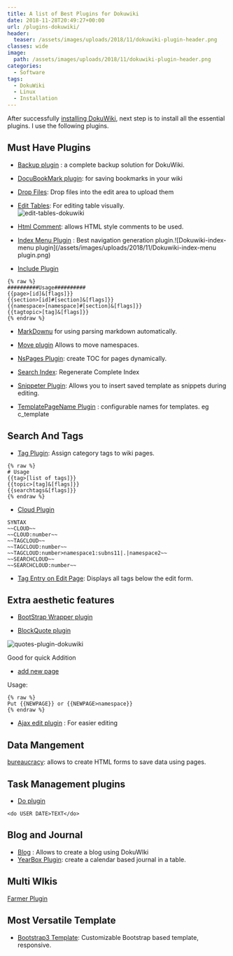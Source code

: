 ```yaml
---
title: A list of Best Plugins for Dokuwiki
date: 2018-11-28T20:49:27+00:00
url: /plugins-dokuwiki/
header:
  teaser: /assets/images/uploads/2018/11/dokuwiki-plugin-header.png
classes: wide
image:
  path: /assets/images/uploads/2018/11/dokuwiki-plugin-header.png
categories:
  - Software
tags:
  - DokuWiki
  - Linux
  - Installation 
---
```


After successfully [installing DokuWiki](/dokuwiki-farm/), next step is to install all the essential plugins.
I use the following plugins.

## Must Have Plugins

- [Backup plugin](https://www.dokuwiki.org/plugin:backup) : a complete backup solution for DokuWiki. 

- [DocuBookMark plugin](http://gareus.org/wiki/dokubookmark): for saving bookmarks in your wiki

- [Drop Files](https://dokuwiki.org/plugin:dropfiles): Drop files into the edit area to upload them

- [Edit Tables](http://www.dokuwiki.org/plugin:edittable):  For editing table visually.   
![edit-tables-dokuwiki](/assets/images/uploads/2018/11/edit-tables-dokuwiki.png)

- [Html Comment](https://www.dokuwiki.org/plugin:htmlcomment): allows HTML style comments to be used.

- [Index Menu Plugin](https://www.dokuwiki.org/plugin:indexmenu) : Best navigation generation plugin.![Dokuwiki-index-menu plugin](/assets/images/uploads/2018/11/Dokuwiki-index-menu plugin.png)

- [Include Plugin](https://www.dokuwiki.org/plugin:include)   

```
{% raw %}
##########Usage##########
{{page>[id]&[flags]}}
{{section>[id]#[section]&[flags]}}
{{namespace>[namespace]#[section]&[flags]}}
{{tagtopic>[tag]&[flags]}}
{% endraw %}
```

- [MarkDownu](https://www.dokuwiki.org/plugin:markdowku) for using parsing markdown automatically.

- [Move plugin](https://www.dokuwiki.org/plugin:move) Allows to move namespaces.

- [NsPages Plugin](https://www.dokuwiki.org/plugin:nspages): create TOC for pages dynamically.

- [Search Index](http://www.dokuwiki.org/plugin:searchindex): Regenerate Complete Index

- [Snippeter Plugin](https://github.com/geco2/snippeter): Allows you to insert saved template as snippets during editing.

- [TemplatePageName Plugin](https://www.dokuwiki.org/plugin:templatepagename) : configurable names for templates. eg c_template

## Search And Tags

- [Tag Plugin](https://www.dokuwiki.org/plugin:tag): Assign category tags to wiki pages.  


``` 
{% raw %}
# Usage 
{{tag>[list of tags]}}
{{topic>[tag]&[flags]}}
{{searchtags&[flags]}}
{% endraw %}
```

- [Cloud Plugin](https://www.dokuwiki.org/plugin:cloud)

```
SYNTAX
~~CLOUD~~
~~CLOUD:number~~
~~TAGCLOUD~~
~~TAGCLOUD:number~~
~~TAGCLOUD:number>namespace1:subns11|.|namespace2~~
~~SEARCHCLOUD~~
~~SEARCHCLOUD:number~~

```

- [Tag Entry on Edit Page](https://www.dokuwiki.org/plugin:tagentry): Displays all tags below the edit form.

## Extra aesthetic features

- [BootStrap Wrapper plugin](http://www.dokuwiki.org/plugin:bootswrapper)

- [BlockQuote plugin](https://www.dokuwiki.org/plugin:blockquote) 

![quotes-plugin-dokuwiki](/assets/images/uploads/2018/11/quotes-plugin-dokuwiki.png)

Good for quick Addition

- [add new page](http://www.dokuwiki.org/plugin:addnewpage)

Usage:

```
{% raw %}
Put {{NEWPAGE}} or {{NEWPAGE>namespace}}
{% endraw %}

```


- [Ajax edit plugin](http://dokuwiki.org/plugin:ajaxedit) : For easier editing

## Data Mangement 

[bureaucracy](https://www.dokuwiki.org/plugin:bureaucracy): allows to create HTML forms to save data using pages.



## Task Management plugins

- [Do plugin](https://www.dokuwiki.org/plugin:do)

```
<do USER DATE>TEXT</do>
```

## Blog and Journal

- [Blog](https://www.dokuwiki.org/plugin:blog) : Allows to create a blog using DokuWIki
- [YearBox Plugin](https://www.dokuwiki.org/plugin:yearbox): create a calendar based journal in a table.

## Multi WIkis

[Farmer Plugin](https://www.dokuwiki.org/plugin:farmer)



## Most Versatile Template

- [Bootstrap3 Template](https://www.dokuwiki.org/template:bootstrap3): Customizable Bootstrap based template, responsive.

